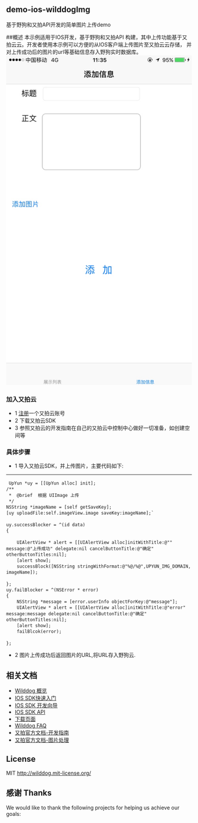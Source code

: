 ## demo-ios-wilddogImg
基于野狗和又拍API开发的简单图片上传demo


##概述
本示例适用于IOS开发，基于野狗和又拍API 构建，其中上传功能基于又拍云云。开发者使用本示例可以方便的从IOS客户端上传图片至又拍云云存储， 并对上传成功后的图片的url等基础信息存入野狗实时数据库。
![一个demo页面的快照](screenshot.png)

### 加入又拍云
* 1 [注册](https://console.upyun.com)一个又拍云账号
* 2 下载又拍云SDK
* 3 参照又拍云的开发指南在自己的又拍云中控制中心做好一切准备，如创建空间等



### 具体步骤
* 1 导入又拍云SDK，并上传图片，主要代码如下:
--------------------------------------------------------
     UpYun *uy = [[UpYun alloc] init];
    /**
     *	@brief	根据 UIImage 上传
     */
    NSString *imageName = [self getSaveKey];
    [uy uploadFile:self.imageView.image saveKey:imageName];`

    uy.successBlocker = ^(id data)
    {
        
        UIAlertView * alert = [[UIAlertView alloc]initWithTitle:@"" message:@"上传成功" delegate:nil cancelButtonTitle:@"确定" otherButtonTitles:nil];
        [alert show];
        successBlock([NSString stringWithFormat:@"%@/%@",UPYUN_IMG_DOMAIN, imageName]);

    };
    uy.failBlocker = ^(NSError * error)
    {
        NSString *message = [error.userInfo objectForKey:@"message"];
        UIAlertView * alert = [[UIAlertView alloc]initWithTitle:@"error" message:message delegate:nil cancelButtonTitle:@"确定" otherButtonTitles:nil];
        [alert show];
        failBlcok(error);
        
    };
    

* 2 图片上传成功后返回图片的URL,将URL存入野狗云.



## 相关文档

* [Wilddog 概览](https://z.wilddog.com/overview/guide)
* [IOS SDK快速入门](https://z.wilddog.com/ios/quickstart)
* [IOS SDK 开发向导](https://z.wilddog.com/ios/guide/1)
* [IOS SDK API](https://z.wilddog.com/ios/api)
* [下载页面](https://www.wilddog.com/download/)
* [Wilddog FAQ](https://z.wilddog.com/faq/qa)
* [又拍官方文档-开发指南](http://docs.upyun.com/guide/)
* [又拍官方文档-图片处理](http://docs.upyun.com/guide/#_9)

## License
MIT
http://wilddog.mit-license.org/

## 感谢 Thanks

We would like to thank the following projects for helping us achieve our goals: